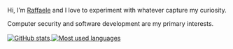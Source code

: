 <p>
Hi, I’m <a href="https://raffaeleflorio.github.io">Raffaele</a> and I love to experiment with whatever capture my curiosity.

Computer security and software development are my primary interests.
</p>

<a href="https://github.com/raffaeleflorio">
	<img align="center" src="https://github-readme-stats.vercel.app/api?username=raffaeleflorio&count_private=true&show_icons=true" alt="GitHub stats" />
</a>
<a href="https://github.com/raffaeleflorio">
	<img align="center" src="https://github-readme-stats.vercel.app/api/top-langs/?username=raffaeleflorio&exclude_repo=raffaeleflorio.github.io,raffaeleflorio&layout=compact" alt="Most used languages" />
</a>
